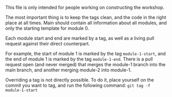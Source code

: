 This file is only intended for people working on constructing the workshop. 

The most important thing is to keep the tags clean, and the code in the right place at all times. 
Main should contain all information about all modules, and only the starting template for module 0.

Each module start and end are marked by a tag, as well as a living pull request against their direct counterpart.

For example, the start of module 1 is marked by the tag `module-1-start`, and the end of module 1 is marked by the tag `module-1-end`.
There is a pull request open (and never merged) that merges the module-1 branch into the main branch, and another merging module-2 into module-1.

Overriding a tag is not directly possible. To do it, place yourself on the commit you want to tag, and run the following command:
`git tag -f module-1-start`
